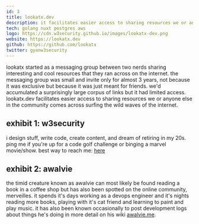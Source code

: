```yaml
---
id: 3
title: lookatx.dev
description: it facilitates easier access to sharing resources we or anyone else in the community comes across surfing the wild waves of the internet.
tech: golang nuxt postgres aws
logo: https://cdn.w3security.github.io/images/lookatx-dev.png
website: https://lookatx.dev
github: https://github.com/lookatx
twitter: gyanw3security
---
```



lookatx started as a messaging group between two nerds sharing interesting and cool resources that they ran across on the internet. the messaging group was small and invite only for almost 3 years, not because it was exclusive but because it was just meant for friends. we'd accumulated a surprisingly large corpus of links but it had limited access. lookatx.dev facilitates easier access to sharing resources we or anyone else in the community comes across surfing the wild waves of the internet.

## exhibit 1: w3security
i design stuff, write code, create content, and dream of retiring in my 20s. ping me if you're up for a code golf challenge or binging a marvel movie/show. best way to reach me: [here](https://twitter.com/gyanw3security)

## exhibit 2: awalvie
the timid creature known as awalvie can most likely be found reading a book in a coffee shop but has also been spotted on the online community, merveilles. it spends it's days working as a devops engineer and it's nights reading more books, playing with it's cat friend and learning to paint and play music. it has also been known occasionally to post development logs about things he's doing in more detail on his wiki [awalvie.me](https://awalvie.me).

